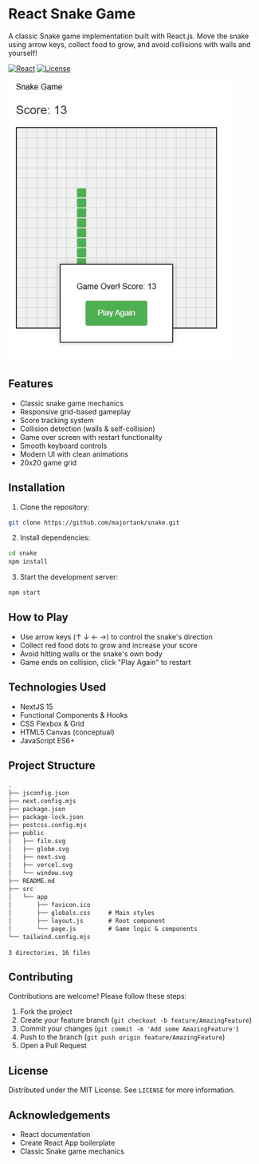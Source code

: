 # React Snake Game

A classic Snake game implementation built with React.js. Move the snake using arrow keys, collect food to grow, and avoid collisions with walls and yourself!

[![React](https://img.shields.io/badge/NextJs-15.x-blue)](https://reactjs.org/)
[![License](https://img.shields.io/badge/License-MIT-green)](https://opensource.org/licenses/MIT)

![Gameplay Screenshot](public/snake-game-play.jpg)

## Features

- Classic snake game mechanics
- Responsive grid-based gameplay
- Score tracking system
- Collision detection (walls & self-collision)
- Game over screen with restart functionality
- Smooth keyboard controls
- Modern UI with clean animations
- 20x20 game grid

## Installation

1. Clone the repository:
```bash
git clone https://github.com/majortank/snake.git
```

2. Install dependencies:
```bash
cd snake
npm install
```

3. Start the development server:
```bash
npm start
```

## How to Play

- Use arrow keys (↑ ↓ ← →) to control the snake's direction
- Collect red food dots to grow and increase your score
- Avoid hitting walls or the snake's own body
- Game ends on collision, click "Play Again" to restart

## Technologies Used

- NextJS 15
- Functional Components & Hooks
- CSS Flexbox & Grid
- HTML5 Canvas (conceptual)
- JavaScript ES6+

## Project Structure
```
.
├── jsconfig.json
├── next.config.mjs
├── package.json
├── package-lock.json
├── postcss.config.mjs
├── public
│   ├── file.svg
│   ├── globe.svg
│   ├── next.svg
│   ├── vercel.svg
│   └── window.svg
├── README.md
├── src
│   └── app
│       ├── favicon.ico
│       ├── globals.css     # Main styles
│       ├── layout.js       # Root component
│       └── page.js         # Game logic & components
└── tailwind.config.mjs

3 directories, 16 files
```

## Contributing

Contributions are welcome! Please follow these steps:
1. Fork the project
2. Create your feature branch (`git checkout -b feature/AmazingFeature`)
3. Commit your changes (`git commit -m 'Add some AmazingFeature'`)
4. Push to the branch (`git push origin feature/AmazingFeature`)
5. Open a Pull Request

## License

Distributed under the MIT License. See `LICENSE` for more information.

## Acknowledgements

- React documentation
- Create React App boilerplate
- Classic Snake game mechanics